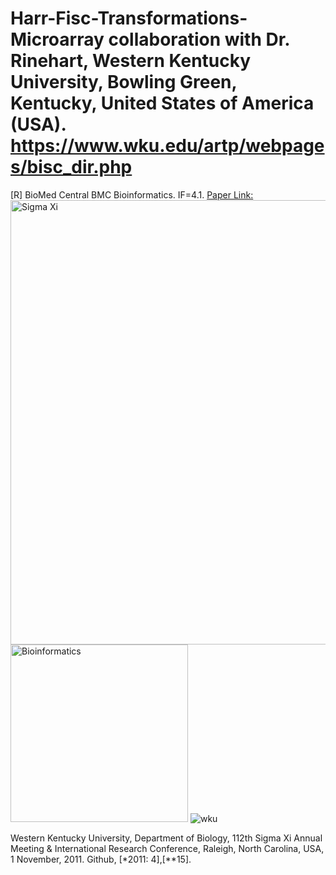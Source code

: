 # Harr-Fisc-Transformations-Microarray collaboration with Dr. Rinehart, Western Kentucky University, Bowling Green, Kentucky, United States of America (USA).  https://www.wku.edu/artp/webpages/bisc_dir.php
[R] BioMed Central BMC Bioinformatics. IF=4.1.
[Paper Link:](https://bmcbioinformatics.biomedcentral.com/articles/10.1186/1471-2105-12-S7-A19)
<img width="711" alt="Sigma Xi" src="https://github.com/spawar2/Harr-Fisc-Transformations-Microarray/assets/25118302/18734431-7740-4f24-b859-3df2480dad05">
<img width="284" alt="Bioinformatics" src="https://github.com/spawar2/Harr-Fisc-Transformations-Microarray/assets/25118302/218a190c-6681-4df8-ab01-2d48b0595273">
![wku](https://github.com/spawar2/Harr-Fisc-Transformations-Microarray/assets/25118302/95631243-6f6b-4005-aba5-06375562f02a)

Western Kentucky University, Department of Biology, 112th Sigma Xi Annual Meeting & International Research Conference, Raleigh, North Carolina, USA, 1 November, 2011. Github,  [*2011: 4],[**15].
